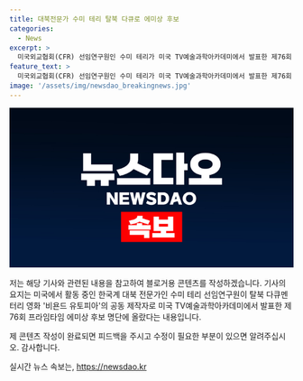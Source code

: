 ```yaml
---
title: 대북전문가 수미 테리 탈북 다큐로 에미상 후보
categories:
  - News
excerpt: >
  미국외교협회(CFR) 선임연구원인 수미 테리가 미국 TV예술과학아카데미에서 발표한 제76회 프라임타임 에미상 후보 목록에 올랐다. 비욘드 유토피아는 탈북민 가족의 실제 탈출 여정을 다룬 다큐멘터리로, 미국 독립영화계에서 호평을 받았고 아카데미 영화상 장편 다큐멘터리 부문 예비 후보에 올랐으며, 미 중앙정보국(CIA)과 백악관 국가안보회의(NSC) 등에서 일한 대북 전문가이자 미국 당국에 신고하지 않고 한국 정부를 대리하여 활동했다는 혐의로 체포되었다.
feature_text: >
  미국외교협회(CFR) 선임연구원인 수미 테리가 미국 TV예술과학아카데미에서 발표한 제76회 프라임타임 에미상 후보 목록에 올랐다. 비욘드 유토피아는 탈북민 가족의 실제 탈출 여정을 다룬 다큐멘터리로, 미국 독립영화계에서 호평을 받았고 아카데미 영화상 장편 다큐멘터리 부문 예비 후보에 올랐으며, 미 중앙정보국(CIA)과 백악관 국가안보회의(NSC) 등에서 일한 대북 전문가이자 미국 당국에 신고하지 않고 한국 정부를 대리하여 활동했다는 혐의로 체포되었다.
image: '/assets/img/newsdao_breakingnews.jpg'
---
```


<p><img src="/assets/img/newsdao_breakingnews.jpg" alt="pcversion 속보" /></p>

<p>저는 해당 기사와 관련된 내용을 참고하여 블로거용 콘텐츠를 작성하겠습니다. 기사의 요지는 미국에서 활동 중인 한국계 대북 전문가인 수미 테리 선임연구원이 탈북 다큐멘터리 영화 '비욘드 유토피아'의 공동 제작자로 미국 TV예술과학아카데미에서 발표한 제76회 프라임타임 에미상 후보 명단에 올랐다는 내용입니다.</p>

<p>제 콘텐츠 작성이 완료되면 피드백을 주시고 수정이 필요한 부분이 있으면 알려주십시오. 감사합니다.</p>
실시간 뉴스 속보는, <a href="https://newsdao.kr" rel="dofollow">https://newsdao.kr</a>


